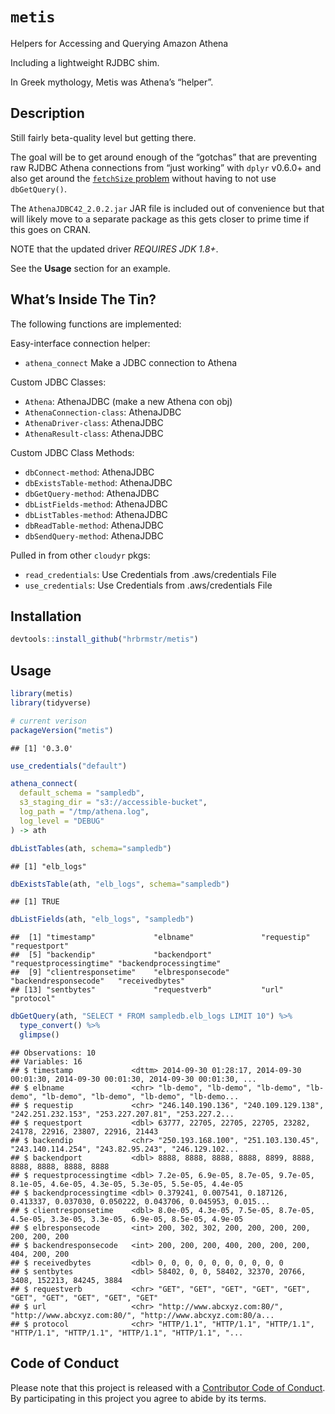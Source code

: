
# `metis`

Helpers for Accessing and Querying Amazon Athena

Including a lightweight RJDBC shim.

In Greek mythology, Metis was Athena’s “helper”.

## Description

Still fairly beta-quality level but getting there.

The goal will be to get around enough of the “gotchas” that are
preventing raw RJDBC Athena connections from “just working” with `dplyr`
v0.6.0+ and also get around the [`fetchSize`
problem](https://www.reddit.com/r/aws/comments/6aq22b/fetchsize_limit/)
without having to not use `dbGetQuery()`.

The `AthenaJDBC42_2.0.2.jar` JAR file is included out of convenience but
that will likely move to a separate package as this gets closer to prime
time if this goes on CRAN.

NOTE that the updated driver *REQUIRES JDK 1.8+*.

See the **Usage** section for an example.

## What’s Inside The Tin?

The following functions are implemented:

Easy-interface connection helper:

  - `athena_connect` Make a JDBC connection to Athena

Custom JDBC Classes:

  - `Athena`: AthenaJDBC (make a new Athena con obj)
  - `AthenaConnection-class`: AthenaJDBC
  - `AthenaDriver-class`: AthenaJDBC
  - `AthenaResult-class`: AthenaJDBC

Custom JDBC Class Methods:

  - `dbConnect-method`: AthenaJDBC
  - `dbExistsTable-method`: AthenaJDBC
  - `dbGetQuery-method`: AthenaJDBC
  - `dbListFields-method`: AthenaJDBC
  - `dbListTables-method`: AthenaJDBC
  - `dbReadTable-method`: AthenaJDBC
  - `dbSendQuery-method`: AthenaJDBC

Pulled in from other `cloudyr` pkgs:

  - `read_credentials`: Use Credentials from .aws/credentials File
  - `use_credentials`: Use Credentials from .aws/credentials File

## Installation

``` r
devtools::install_github("hrbrmstr/metis")
```

## Usage

``` r
library(metis)
library(tidyverse)

# current verison
packageVersion("metis")
```

    ## [1] '0.3.0'

``` r
use_credentials("default")

athena_connect(
  default_schema = "sampledb", 
  s3_staging_dir = "s3://accessible-bucket",
  log_path = "/tmp/athena.log",
  log_level = "DEBUG"
) -> ath

dbListTables(ath, schema="sampledb")
```

    ## [1] "elb_logs"

``` r
dbExistsTable(ath, "elb_logs", schema="sampledb")
```

    ## [1] TRUE

``` r
dbListFields(ath, "elb_logs", "sampledb")
```

    ##  [1] "timestamp"             "elbname"               "requestip"             "requestport"          
    ##  [5] "backendip"             "backendport"           "requestprocessingtime" "backendprocessingtime"
    ##  [9] "clientresponsetime"    "elbresponsecode"       "backendresponsecode"   "receivedbytes"        
    ## [13] "sentbytes"             "requestverb"           "url"                   "protocol"

``` r
dbGetQuery(ath, "SELECT * FROM sampledb.elb_logs LIMIT 10") %>% 
  type_convert() %>% 
  glimpse()
```

    ## Observations: 10
    ## Variables: 16
    ## $ timestamp             <dttm> 2014-09-30 01:28:17, 2014-09-30 00:01:30, 2014-09-30 00:01:30, 2014-09-30 00:01:30, ...
    ## $ elbname               <chr> "lb-demo", "lb-demo", "lb-demo", "lb-demo", "lb-demo", "lb-demo", "lb-demo", "lb-demo...
    ## $ requestip             <chr> "246.140.190.136", "240.109.129.138", "242.251.232.153", "253.227.207.81", "253.227.2...
    ## $ requestport           <dbl> 63777, 22705, 22705, 22705, 23282, 24178, 22916, 23807, 22916, 21443
    ## $ backendip             <chr> "250.193.168.100", "251.103.130.45", "243.140.114.254", "243.82.95.243", "246.129.102...
    ## $ backendport           <dbl> 8888, 8888, 8888, 8888, 8899, 8888, 8888, 8888, 8888, 8888
    ## $ requestprocessingtime <dbl> 7.2e-05, 6.9e-05, 8.7e-05, 9.7e-05, 8.1e-05, 4.6e-05, 4.3e-05, 5.3e-05, 5.5e-05, 4.4e-05
    ## $ backendprocessingtime <dbl> 0.379241, 0.007541, 0.187126, 0.413337, 0.037030, 0.050222, 0.043706, 0.045953, 0.015...
    ## $ clientresponsetime    <dbl> 8.0e-05, 4.3e-05, 7.5e-05, 8.7e-05, 4.5e-05, 3.3e-05, 3.3e-05, 6.9e-05, 8.5e-05, 4.9e-05
    ## $ elbresponsecode       <int> 200, 302, 302, 200, 200, 200, 200, 200, 200, 200
    ## $ backendresponsecode   <int> 200, 200, 200, 400, 200, 200, 200, 404, 200, 200
    ## $ receivedbytes         <dbl> 0, 0, 0, 0, 0, 0, 0, 0, 0, 0
    ## $ sentbytes             <dbl> 58402, 0, 0, 58402, 32370, 20766, 3408, 152213, 84245, 3884
    ## $ requestverb           <chr> "GET", "GET", "GET", "GET", "GET", "GET", "GET", "GET", "GET", "GET"
    ## $ url                   <chr> "http://www.abcxyz.com:80/", "http://www.abcxyz.com:80/", "http://www.abcxyz.com:80/a...
    ## $ protocol              <chr> "HTTP/1.1", "HTTP/1.1", "HTTP/1.1", "HTTP/1.1", "HTTP/1.1", "HTTP/1.1", "HTTP/1.1", "...

## Code of Conduct

Please note that this project is released with a [Contributor Code of
Conduct](CONDUCT.md). By participating in this project you agree to
abide by its terms.
